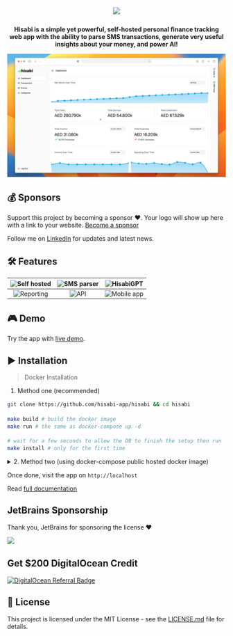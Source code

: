 <h1 align="center">
<img width="300" src="./public/images/logo.svg" />    
</h1>

<p align="center">
  <b>Hisabi is a simple yet powerful, self-hosted personal finance tracking web app with the ability to parse SMS transactions, generate very useful insights about your money, and power AI!</b>
</p>

<p align="center"><a href="https://www.youtube.com/watch?v=kfwcMdlFn9o&list=PLw5MK6ws-o1_rNobmZCmnH5G11vwCiKKk&ab_channel=ILoveMathAcademy" target="__blank"><img src="https://raw.githubusercontent.com/hisabi-app/hisabi/refs/heads/main/public/images/showcase.png" /></a></p>

## 💰 Sponsors
Support this project by becoming a sponsor ❤️. Your logo will show up here with a link to your website. [Become a sponsor](https://github.com/sponsors/saleem-hadad)

Follow me on [LinkedIn](https://www.linkedin.com/in/saleem-hadad/) for updates and latest news.

## 🛠 Features

|<picture><img width="100%" alt="Self hosted" src="./public/images/features/privacy.png"></picture>|<picture><img width="100%" alt="SMS parser" src="./public/images/features/sms.png"></picture>|<picture><img width="100%" alt="HisabiGPT" src="./public/images/features/gpt.png"></picture>|
|:---:|:---:|:---:|
|<picture><img width="100%" alt="Reporting" src="./public/images/features/reporting.png"></picture>|<picture><img width="100%" alt="API" src="./public/images/features/api.png"></picture>|<picture><img width="100%" alt="Mobile app" src="./public/images/features/mobie.png"></picture>|


## 🎮 Demo

Try the app with [live demo](https://hisabi.saleem.dev/).

## ▶️ Installation 

> Docker Installation

1. Method one (recommended)
   
```bash
git clone https://github.com/hisabi-app/hisabi && cd hisabi

make build # build the docker image
make run # the same as docker-compose up -d

# wait for a few seconds to allow the DB to finish the setup then run
make install # only for the first time
```

<details>
<summary>2. Method two (using docker-compose public hosted docker image)</summary>

First, create a `docker-compose.yml` file
```yml
version: '3'
services:
    app:
        image: 'salee2m1/hisabi:2.0.1'
        ports:
            - "80:80"
        networks:
            - hisabi
        depends_on:
            - mysql
        environment:
            OPENAI_API_KEY: 'YOUR_OPENAI_API_KEY'
    mysql:
        image: 'mysql/mysql-server:8.0'
        ports:
            - '3306:3306'
        environment:
            MYSQL_ROOT_PASSWORD: 'root'
            MYSQL_ROOT_HOST: "%"
            MYSQL_DATABASE: 'hisabi'
            MYSQL_USER: 'hisabi'
            MYSQL_PASSWORD: 'hisabi'
            MYSQL_ALLOW_EMPTY_PASSWORD: 1
        volumes:
            - 'hisabimysql:/var/lib/mysql'
        networks:
            - hisabi
        healthcheck:
            test: ["CMD", "mysqladmin", "ping", "-proot"]
            retries: 3
            timeout: 5s
networks:
    hisabi:
        driver: bridge
volumes:
    hisabimysql:
        driver: local
```

Then, inside the same directory run

```bash
docker-compose up -d
# wait for a few seconds to run the DB then run
docker-compose run app php artisan migrate
docker-compose run app php artisan hisabi:install
```

</details>

Once done, visit the app on `http://localhost`

Read [full documentation](https://hisabi.saleem.dev/docs)

## JetBrains Sponsorship
Thank you, JetBrains for sponsoring the license ❤️

<a href="https://www.jetbrains.com/community/opensource/#support" target="__blank">
<img src="https://resources.jetbrains.com/storage/products/company/brand/logos/jb_beam.png?_gl=1*18f1z4q*_ga*MTI4MDYwODYzNy4xNjUyMzU3ODM3*_ga_9J976DJZ68*MTY2MTg3NDM2NC4xMi4xLjE2NjE4NzUxNTAuMC4wLjA.&_ga=2.85008921.1685901777.1661797034-1280608637.1652357837" width="250px" />
</a>

## Get $200 DigitalOcean Credit

[![DigitalOcean Referral Badge](https://web-platforms.sfo2.cdn.digitaloceanspaces.com/WWW/Badge%201.svg)](https://www.digitalocean.com/?refcode=64aee93d49da&utm_campaign=Referral_Invite&utm_medium=Referral_Program&utm_source=badge)

## 🔖 License

This project is licensed under the MIT License - see the [LICENSE.md](https://github.com/hisabi-app/hisabi/blob/main/LICENSE) file for details.
